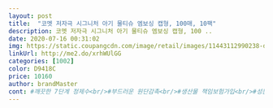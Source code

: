 ```yaml
---
layout: post 
title:  "코멧 저자극 시그니처 아기 물티슈 엠보싱 캡형, 100매, 10팩" 
description: 코멧 저자극 시그니처 아기 물티슈 엠보싱 캡형, 100 ..
date: 2020-07-16 00:31:02 
img: https://static.coupangcdn.com/image/retail/images/11443112990238-d387c2fb-67ab-4c0d-ab4a-155bf370bfd8.jpg 
linkUrl: http://me2.do/xrhWUlGG 
categories: [1002] 
color: D9418C 
price: 10160 
author: brandMaster 
cont: #깨끗한 7단계 정제수<br/>#부드러운 원단감촉<br/>#생산물 책임보험가입<br/>#성분에 대한 상세 내용은 다음과 같습니다#<br/>#포트마리꽃 추출물 함유<br/>(제가 코멧 엠보싱 구매할땐 가격이 11000원 안되는 가격이었습니다.<br/> 가격 유지 부탁드려요ㅠㅠㅠㅠㅠ)<br/>(주)베셀<br/>(한장씩 뽑히게 하려면 손목에 스냅을 한번 줘보세요.<br/> 톡 하고 떨군다는 느낌으로ㅎㅎ 그럼 코멧 물티슈는 한장씩 뽑힙니당)<br/>배송완료일<br/>주문일<br/>1.<br/>독일 피부과학 연구소 더마 테스트 인증<br/>1.<br/>세틸피리디늄클로라이드<br/>1.<br/>원수탱크>활성탄 미크로필터>이온교환수지 >정밀 마이크론필터>역삼투압멤브레인>자외선1차살균>자외선2차살균>초정밀 필터 여과장치<br/>1팩이 정말 정말 도톰합니다<br/>2.<br/>테스트 인증 및 세스코 멤버스 가입을 통한 철저한 품질관리<br/> 
---
```

 